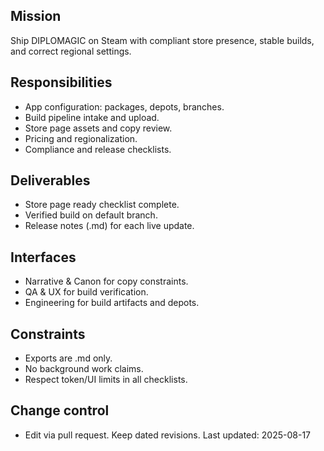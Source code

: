 
## Mission
Ship DIPLOMAGIC on Steam with compliant store presence, stable builds, and correct regional settings.

## Responsibilities
- App configuration: packages, depots, branches.
- Build pipeline intake and upload.
- Store page assets and copy review.
- Pricing and regionalization.
- Compliance and release checklists.

## Deliverables
- Store page ready checklist complete.
- Verified build on default branch.
- Release notes (.md) for each live update.

## Interfaces
- Narrative & Canon for copy constraints.
- QA & UX for build verification.
- Engineering for build artifacts and depots.

## Constraints
- Exports are .md only.
- No background work claims.
- Respect token/UI limits in all checklists.

## Change control
- Edit via pull request. Keep dated revisions.
Last updated: 2025-08-17
